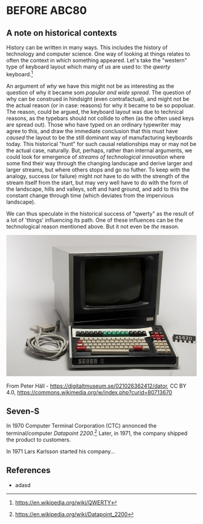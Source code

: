
# BEFORE ABC80

## A note on historical contexts

History can be written in many ways. This includes the history of technology
and computer science. One way of looking at things relates to often the context
in which something appeared. Let's take the "western" type of keyboard layout
which many of us are used to: the *qwerty* keyboard.[^qwerty]

An argument of *why* we have this might not be as interesting as the question
of why it became som *popular and wide spread*. The question of why can be
construed in hindsight (even contrafactual), and might not be the actual
reason (or in case: reasons) for why it became to be so popoluar. The reason,
could be argued, the keyboard layout was due to technical reasons, as the
typebars should not collide to often (as the often used keys are spread out).
Those who have typed on an ordinary typewriter may agree to this, and draw
the immediate conclusion that this must have *caused* the layout to be the still
dominant way of manufacturing keyboards today. This historical "hunt" for such
causal relationships may or may not be the actual case, naturally. But, perhaps,
rather than internal arguments, we could look for emergence of *streams of
technological innovation* where some find their way through the changing landscape
and derive larger and larger streams, but where others stops and go no futher.
To keep with the analogy, success (or failure) might *not* have to do with the
strength of the stream itself from the start, but may very well have to do
with the form of the landscape, hills and valleys, soft and hard ground, and
add to this the constant change through time (which deviates from the impervious
landscape).

We can thus speculate in the historical success of "qwerty" as the result
of a lot of 'things' influencing its path. One of these influences can be
the technological reason mentioned above. But it not even be *the* reason.


![Seven-S](assets/images/sevens.jpeg)

From Peter Häll - https://digitaltmuseum.se/021026362412/dator,
CC BY 4.0, https://commons.wikimedia.org/w/index.php?curid=80713670

## Seven-S

In 1970 Computer Terminal Corporation (CTC) annonced the terminal/computer
*Datapoint 2200*.[^datapoint2200] Later, in 1971, the company shipped the
product to customers.


In 1971 Lars Karlsson started his company...




[^diab]: https://en.wikipedia.org/wiki/Dataindustrier_AB
[^diabsv]: https://sv.wikipedia.org/wiki/Dataindustrier_AB

[^qwerty]: https://en.wikipedia.org/wiki/QWERTY

[^datapoint2200]: https://en.wikipedia.org/wiki/Datapoint_2200


## References

* adasd


